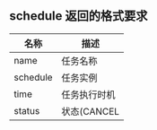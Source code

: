 
## schedule 返回的格式要求

|  名称   | 描述  |
|  ----  | ----  |
| name  | 任务名称 |
| schedule  | 任务实例 |
| time  | 任务执行时机 |
| status  | 状态(CANCEL | SCHEDULING) |